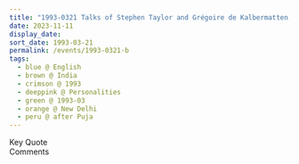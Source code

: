 ```yaml
---
title: "1993-0321 Talks of Stephen Taylor and Grégoire de Kalbermatten, after Birthday Pūjā, New Delhi, India"
date: 2023-11-11
display_date: 
sort_date: 1993-03-21
permalink: /events/1993-0321-b
tags:
  - blue @ English
  - brown @ India
  - crimson @ 1993
  - deeppink @ Personalities
  - green @ 1993-03
  - orange @ New Delhi
  - peru @ after Puja
---
```


<wave-list>
  <list-title color="green" width="75">Key Quote</list-title>
  <list-item color="BlanchedAlmond"  width="200"></list-item>
  <list-item color="Lavender"></list-item>
  <list-item color="BlanchedAlmond"></list-item>
</wave-list>

<br>

<wave-list>
  <list-title color="green" width="75">Comments</list-title>
  <list-item color="BlanchedAlmond"  width="200"></list-item>
  <list-item color="Lavender"></list-item>
  <list-item color="BlanchedAlmond"></list-item>
</wave-list>